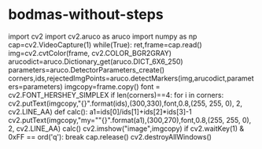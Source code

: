 # bodmas-without-steps
import cv2
import cv2.aruco as aruco
import numpy as np
cap=cv2.VideoCapture(1)
while(True):
    ret,frame=cap.read()
    img=cv2.cvtColor(frame, cv2.COLOR_BGR2GRAY)
    arucodict=aruco.Dictionary_get(aruco.DICT_6X6_250)
    parameters=aruco.DetectorParameters_create()
    corners,ids,rejectedImgPoints=aruco.detectMarkers(img,arucodict,parameters=parameters)
    imgcopy=frame.copy()
    font = cv2.FONT_HERSHEY_SIMPLEX
    if len(corners)==4:
        for i in corners:
            cv2.putText(imgcopy,"{}".format(ids),(300,330),font,0.8,(255, 255, 0), 2, cv2.LINE_AA)
            def calc():
                a1=ids[0]/ids[1]+ids[2]*ids[3]-1
                cv2.putText(imgcopy,"my=""{}".format(a1),(300,270),font,0.8,(255, 255, 0), 2, cv2.LINE_AA)
        calc()
    cv2.imshow("image",imgcopy)
    if cv2.waitKey(1) & 0xFF == ord('q'):
        break
cap.release()
cv2.destroyAllWindows()
